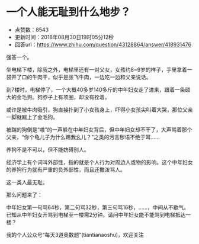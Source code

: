 # 一个人能无耻到什么地步？
- 点赞数：8543
- 更新时间：2018年08月30日19时05分12秒
- 回答url：https://www.zhihu.com/question/43128864/answer/418931476
<body>
 <p data-pid="yCrjMDoJ">强答一个。</p>
 <p data-pid="urgCrpqp">坐电梯下楼，除我之外，电梯里还有一对父女，女孩约8~9岁的样子，手里拿着一袋开了口的牛肉干，似乎是张飞牛肉，一边吃一边和父亲说话。</p>
 <p data-pid="V9Vvp36p">到7楼时，电梯停了，一个大概40多岁140多斤的中年妇女走了进来，跟着一条硕大的金毛狗。狗脖子上有项圈，却没有拴着。</p>
 <p data-pid="vOtXdkY_">或许是被牛肉吸引，狗直接扑到了小女孩身上，吓得小女孩尖叫着大哭，那位父亲一脚就踹上了金毛狗。</p>
 <p data-pid="LS-STiIT">被踹的狗倒是“嗷”的一声躲在中年妇女背后，但中年妇女却不干了，大声骂着那个父亲，“你个龟儿子为什么踢我幺儿？”之类的污言秽语不绝于耳……</p>
 <p data-pid="yrpffLeu">养狗不是不可以，但不能妨碍别人。</p>
 <p data-pid="yNjZjurM">经济学上有个词叫外部性，指的就是个人行为对周边人或物的影响。这个中年妇女的养狗行为就有严重的负外部性，而且还撒泼骂人。</p>
 <p data-pid="1yH4Z-My">这一类人最无耻。</p>
 <p data-pid="st6JRJkV">那么问题来了：</p>
 <p data-pid="e5ems1eX">中年妇女第一句骂64秒，第二句骂32秒，第三句骂16秒，……，中间从不歇气。已知从中年妇女开骂到电梯至一楼需2分钟。请问中年妇女能不能骂到电梯抵达一楼？</p>
 <p data-pid="q0zfxuVn">我的个人公众号“每天3道奥数题”(tiantianaoshu)，欢迎关注</p>
</body>